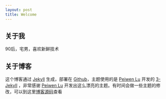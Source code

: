 ```yaml
---
layout: post
title: Welcome
---
```

## 关于我
90后，宅男，喜欢新鲜技术

## 关于博客

这个博客通过 [Jekyll](http://jekyllrb.com/) 生成，部署在 [Github](https://pages.github.com)，主题使用的是 [Peiwen Lu](https://github.com/P233) 开发的 [3-Jekyll](https://github.com/P233/3-Jekyll) ，非常感谢 [Peiwen Lu](https://github.com/P233) 开发出这么漂亮的主题。有时间会做一些主题的修改，可以到这里[博客源码](https://github.com/troubleman/troubleman.github.io)查看

